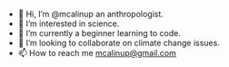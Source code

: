 - 👋 Hi, I’m @mcalinup an anthropologist.
- 👀 I’m interested in science.
- 🌱 I’m currently a beginner learning to code.
- 💞️ I’m looking to collaborate on climate change issues.
- 📫 How to reach me mcalinup@gmail.com

<!---
mcalinup/mcalinup is a ✨ special ✨ repository because its `README.md` (this file) appears on your GitHub profile.
You can click the Preview link to take a look at your changes.
--->
